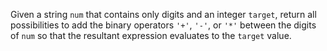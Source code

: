 Given a string `num` that contains only digits and an integer `target`, return all possibilities to add the binary operators `'+'`, `'-'`, or `'*'` between the digits of `num` so that the resultant expression evaluates to the `target` value.